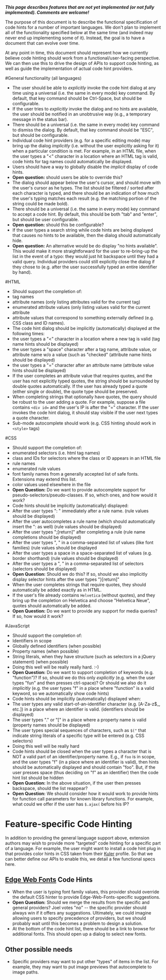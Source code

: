 _**This page describes features that are not yet implemented (or not fully implemented). Comments are welcome!**_

The purpose of this document is to describe the functional specification of code hints for a number of important languages. We don't plan to implement all of the functionality specified below at the same time (and indeed may never end up implementing some of it). Instead, the goal is to have a document that can evolve over time.

At any point in time, this document should represent how we currently believe code hinting should work from a functional/user-facing perspective. We can then use this to drive the design of APIs to support code hinting, as well as guide the implementation of actual code hint providers.

#General functionality (all languages)

* The user should be able to _explicitly_ invoke the code hint dialog at any time using a universal (i.e. the same in every mode) key command. By default, that key command should be Ctrl-Space, but should be configurable.
* If the user tries to _explicitly_ invoke the dialog and no hints are available, the user should be notified in an unobtrusive way (e.g., a temporary message in the status bar).
* There should be a universal (i.e. the same in every mode) key command to dismiss the dialog. By default, that key command should be "ESC", but should be configurable.
* Individual code hint providers (e.g. for a specific editing mode) may bring up the dialog _implicitly_ (i.e. without the user explicitly asking for it) when a particular condition is met. For example, in an HTML file, when the user types a "<" character in a location where an HTML tag is valid, code hints for tag names could automatically be displayed.
* Users should have a way to globally disable the _implicit_ display of code hints.
 * **Open question:** should users be able to override this?
* The dialog should appear below the user's cursor, and should move with the user's cursor as he types. The list should be filtered / sorted after each character is typed, and there should be an indication of how much the user's typing matches each result (e.g. the matching portion of the string could be made bold).
* There should be a universal (i.e. the same in every mode) key command to accept a code hint. By default, this should be both "tab" and "enter", but should be user configurable.
 * **Open question:** should this be configurable?
* If the user types a search string while code hints are being displayed that causes no hints to be available, then the dialog should automatically hide.
 * **Open question:** An alternative would be do display "no hints available". This would make it more straightforward for the user to re-bring-up the list in the event of a typo: they would just hit backspace until they had a valid query. Individual providers could still explicitly close the dialog if they chose to (e.g. after the user successfully typed an entire identifier by hand).

#HTML

* Should support the completion of:
 * tag names
 * attribute names (only listing attributes valid for the current tag)
 * enumerated attribute values (only listing values valid for the current attribute
 * attribute values that correspond to something externally defined (e.g. CSS class and ID names).
* The code hint dialog should be implicitly (automatically) displayed at the following times:
 * the user types a "<" character in a location where a new tag is valid (tag name hints should be displayed)
 * the user types a "space" character after a tag name, attribute value, or attribute name w/o a value (such as "checked" (attribute name hints should be displayed)
 * the user types a "=" character after an attribute name (attribute value hints should be displayed)
* If the user completes an attribute value that requires quotes, and the user has not explicitly typed quotes, the string should be surrounded by double quotes automatically. If the user has already typed a quote (either single or double), the quote type should be preserved.
* When completing strings that optionally have quotes, the query should be robust to the user adding a quote. For example, suppose a file contains ```<div id=``` and the user's IP is after the "=" character. If the user invokes the code hint dialog, it should stay visible if the user next types a quote character.
* Sub-mode autocomplete should work (e.g. CSS hinting should work in ```<style>``` tags)

#CSS

* Should support the completion of:
 * enumerated selectors (i.e. html tag names)
 * class and IDs for selectors where the class or ID appears in an HTML file
 * rule names
 * enumerated rule values
 * font family names from a generally accepted list of safe fonts. Extensions may extend this list.
 * color values used elsewhere in the file
  * **Open Question:** Do we want to provide autocomplete support for pseudo-selectors/pseudo-classes. If so, which ones, and how would it work?
* Code hints should be implicitly (automatically) displayed:
 * After the user types ": " immediately after a rule name. (rule values should be displayed)
 * After the user autocompletes a rule name (which should automatically insert the ": as well) (rule values should be displayed)
 * After the user types ";[return]" after completing a rule (rule name completions should be displayed)
 * After the user types ", " in a comma-separated list of values (like font families) (rule values should be displayed
 * After the user types a space in a space-separated list of values (e.g. border shorthand) (rule values should be displayed)
 * After the user types a ", " in a comma-separated list of selectors (selectors should be displayed)
  * **Open Question:** Should we do this? If so, should we also implicitly display selector hints after the user types "}[return]"
* When the user completes strings that require quotes, they should automatically be added exactly as in HTML.
 * If the user's file already contains ```Helvetica``` (without quotes), and they bring up the completion on Helvetica and choose "Helvetica Neue", quotes should automatically be added.
* **Open Question:** Do we want to provide any support for media queries? If so, how would it work?

#JavaScript

* Should support the completion of:
 * Identifiers in scope
 * Globally defined identifiers (when possible)
 * Property names (when possible)
 * String literals, when they have structure (such as selectors in a jQuery statement) (when possible)
  * Doing this well will be really really hard. :-)
 * **Open Question:** Do we want to support completion of keywords (e.g. "function")? If so, should we do this only _explicitly_ (e.g. when the user types "fun" and then presses ctrl-space)? Or should we also do it _implicitly_ (e.g. the user types "f" in a place where "function" is a valid keyword, so we automatically show  code hints)
* Code hints should be implicitly (automatically) displayed when:
 * The user types any valid start-of-an-identifier character (e.g. [A-Za-z$_, etc.]) in a place where an identifier is valid. (identifiers should be displayed)
 * The user types "." or "[" in a place where a property name is valid (property names should be displayed)
 * The user types special sequences of characters, such as ```$("``` that indicate string literals of a specific type will be entered (e.g. CSS selectors)
  * Doing this well will be really hard
* Code hints should be closed when the user types a character that is NOT a valid part of an identifier/property name. E.g., if ```foo``` is in scope, and the user types "f" (in a place where an identifier is valid), then hints should be automatically displayed and should contain "foo". But, if the user presses space (thus deciding on "f" as an identifier) then the code hint list should be hidden
 * **Open Question:** In the above situation, if the user then presses backspace, should the list reappear?
* **Open Question:** We should consider how it would work to provide hints for function call parameters for known library functions. For example, what could we offer if the user has ```$.ajax(``` before his IP?

# Feature-specific Code Hinting

In addition to providing the general language support above, extension authors may wish to provide more "targeted" code hinting for a specific part of a language. For example, the user might want to install a code hint plug in that provides color hints in CSS taken from their [Kuler](https://kuler.adobe.com/) profile.  So that we can better define our APIs to enable this, we detail a few functional specs here.

## [Edge Web Fonts](https://github.com/adobe/brackets-edge-web-fonts) Code Hints

* When the user is typing font family values, this provider should override the default CSS hinter to provide Edge-Web-Fonts-specific suggestions.
 * **Open Question:** Should we merge the results from the specific and general providers? Joel votes "no" -- the specific provider should always win if it offers any suggestions. Ultimately, we could imagine allowing users to specify precedence of providers, but we should probably wait until this becomes a problem to design a solution.
* At the bottom of the code hint list, there should be a link to browse for additional fonts. This should open up a dialog to select new fonts.

## Other possible needs

* Specific providers may want to put other "types" of items in the list. For example, they may want to put image previews that autocomplete to image paths.